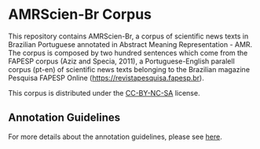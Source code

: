 # AMRScien-Br Corpus

This repository contains AMRScien-Br, a corpus of scientific news texts in Brazilian Portuguese annotated in Abstract Meaning Representation - AMR. The corpus is composed by two hundred sentences which come from the FAPESP corpus (Aziz and Specia, 2011), a Portuguese-English paralell corpus (pt-en) of scientific news texts belonging to the Brazilian magazine Pesquisa FAPESP Online (<https://revistapesquisa.fapesp.br>).

This corpus is distributed under the [CC-BY-NC-SA](LICENSE.md) license.

## Annotation Guidelines

For more details about the annotation guidelines, please see [here](guideline.pdf).


